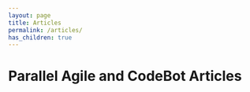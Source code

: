 ```yaml
---
layout: page
title: Articles
permalink: /articles/
has_children: true
---
```


# Parallel Agile and CodeBot Articles
